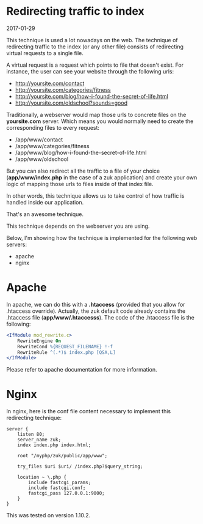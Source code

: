 Redirecting traffic to index
=================================
2017-01-29


This technique is used a lot nowadays on the web.
The technique of redirecting traffic to the index (or any other file) consists of redirecting virtual requests to 
a single file.

A virtual request is a request which points to file that doesn't exist.
For instance, the user can see your website through the following urls:

- http://yoursite.com/contact
- http://yoursite.com/categories/fitness
- http://yoursite.com/blog/how-i-found-the-secret-of-life.html
- http://yoursite.com/oldschool?sounds=good


Traditionally, a webserver would map those urls to concrete files on the **yoursite.com** server.
Which means you would normally need to create the corresponding files to every request:  
  

- /app/www/contact
- /app/www/categories/fitness
- /app/www/blog/how-i-found-the-secret-of-life.html
- /app/www/oldschool


But you can also redirect all the traffic to a file of your choice (**app/www/index.php** in the case of a zuk application)
and create your own logic of mapping those urls to files inside of that index file.

In other words, this technique allows us to take control of how traffic is handled inside our application.

That's an awesome technique.


This technique depends on the webserver you are using.


Below, I'm showing how the technique is implemented for the following web servers:

- apache
- nginx


Apache
============

In apache, we can do this with a **.htaccess** (provided that you allow for .htaccess override).
Actually, the zuk default code already contains the .htaccess file (**app/www/.htaccesss**).
The code of the .htaccess file is the following:


```apache
<IfModule mod_rewrite.c>
    RewriteEngine On
    RewriteCond %{REQUEST_FILENAME} !-f
    RewriteRule ^(.*)$ index.php [QSA,L]
</IfModule>
```

Please refer to apache documentation for more information.




Nginx
==============

In nginx, here is the conf file content necessary to implement this redirecting technique:


```nginx
server {
    listen 80; 
    server_name zuk;
    index index.php index.html;
    
    root "/myphp/zuk/public/app/www";
    
    try_files $uri $uri/ /index.php?$query_string;
    
    location ~ \.php {
        include fastcgi_params;
        include fastcgi.conf;
        fastcgi_pass 127.0.0.1:9000;
    }
}

```


This was tested on version 1.10.2.

